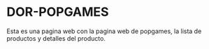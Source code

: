 # DOR-POPGAMES
Esta es una pagina web con la pagina web de popgames, la lista de productos y detalles del producto.